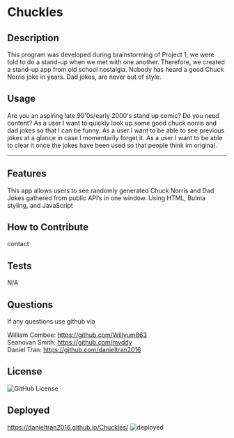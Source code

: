 # Chuckles

## Description
This program was developed during brainstorming of Project 1, we were told to do a stand-up when we met with one another. Therefore, we created a stand-up app from old school nostalgia. Nobody has heard a good Chuck Norris joke in years. Dad jokes, are never out of style.  


## Usage
Are you an aspiring late 90'0s/early 2000's stand up comic? Do you need content?
As a user I want to quickly look up some good chuck norris and dad jokes so that I can be funny. 
As a user I want to be able to see previous jokes at a glance in case I momentarily forget it. 
As a user I want to be able to clear it once the jokes have been used so that people think im original.

---

## Features
This app allows users to see randomly generated Chuck Norris and Dad Jokes gathered from public API’s in one window. Using HTML, Bulma styling, and JavaScript

## How to Contribute
contact

## Tests
N/A

## Questions 
If any questions use github via

William Combee: https://github.com/Willyum863	                     
Seanovan Smith:  https://github.com/mvddy	      
Daniel Tran: https://github.com/danieltran2016

## License
![GitHub License](https://img.shields.io/badge/license-MIT-green.svg)

## Deployed
https://danieltran2016.github.io/Chuckles/
![deployed](https://user-images.githubusercontent.com/109175376/225247974-2dffacbe-41e0-4407-9696-3d351560eac8.gif)
